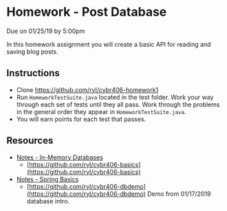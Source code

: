 # Homework - Post Database

Due on 01/25/19 by 5:00pm

In this homework assignment you will create a basic API for reading and saving
blog posts.

## Instructions

* Clone https://github.com/ryl/cybr406-homework1
* Run `HomeworkTestSuite.java` located in the test folder. Work your way through
  each set of tests until they all pass. Work through the problems in the
  general order they appear in `HomeworkTestSuite.java`.
* You will earn points for each test that passes.

## Resources

* [Notes - In-Memory Databases](/notes/in-memory-db.md)
    * [https://github.com/ryl/cybr406-basics](https://github.com/ryl/cybr406-basics)
* [Notes - Spring Basics](/notes/spring-basics.md)
    * [https://github.com/ryl/cybr406-dbdemo](https://github.com/ryl/cybr406-dbdemo) Demo from 01/17/2019 database intro.
